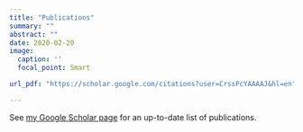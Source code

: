 ```yaml
---
title: "Publications"
summary: ""
abstract: ""
date: 2020-02-20
image:
  caption: ''
  focal_point: Smart

url_pdf: "https://scholar.google.com/citations?user=CrssPcYAAAAJ&hl=en"

---
```



See [my Google Scholar page](https://scholar.google.com/citations?user=CrssPcYAAAAJ&hl=en) for an up-to-date list of publications.
